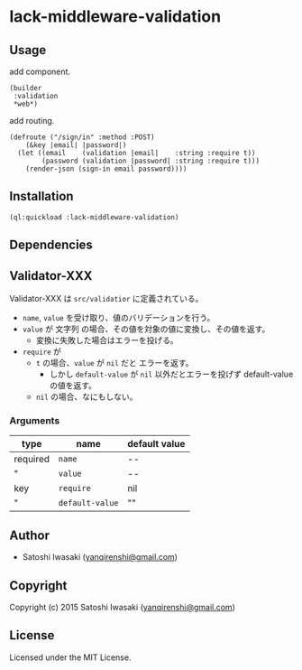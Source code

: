 # lack-middleware-validation

## Usage
add component.

```common-lisp
(builder
 :validation
 *web*)
```

add routing.

```common-lisp
(defroute ("/sign/in" :method :POST)
    (&key |email| |password|)
  (let ((email    (validation |email|    :string :require t))
        (password (validation |password| :string :require t)))
    (render-json (sign-in email password))))
```

## Installation

```common-lisp
(ql:quickload :lack-middleware-validation)
```

## Dependencies

## Validator-XXX

Validator-XXX は `src/validatior` に定義されている。

- `name`, `value` を受け取り、値のバリデーションを行う。
- `value` が 文字列 の場合、その値を対象の値に変換し、その値を返す。
  - 変換に失敗した場合はエラーを投げる。
- `require` が
  - `t` の場合、`value` が `nil` だと エラーを返す。
    - しかし `default-value` が `nil` 以外だとエラーを投げず default-value の値を返す。
  - `nil` の場合、なにもしない。

### Arguments

| type     | name            | default value |
|----------|-----------------|---------------|
| required | `name`          | --            |
| "        | `value`         | --            |
| key      | `require`       | nil           |
| "        | `default-value` | ""            |

## Author

+ Satoshi Iwasaki (yanqirenshi@gmail.com)

## Copyright

Copyright (c) 2015 Satoshi Iwasaki (yanqirenshi@gmail.com)

## License

Licensed under the MIT License.
